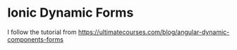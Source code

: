 # Ionic Dynamic Forms
I follow the tutorial from https://ultimatecourses.com/blog/angular-dynamic-components-forms
